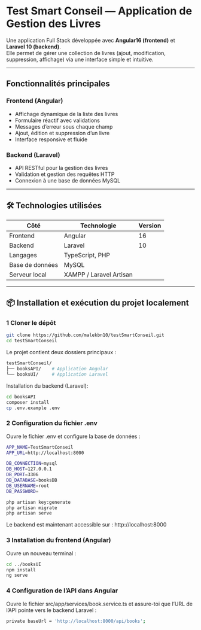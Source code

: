 # Test Smart Conseil — Application de Gestion des Livres

Une application Full Stack développée avec **Angular16 (frontend)** et **Laravel 10 (backend)**.  
Elle permet de gérer une collection de livres (ajout, modification, suppression, affichage) via une interface simple et intuitive.

---

##  Fonctionnalités principales

###  Frontend (Angular)
- Affichage dynamique de la liste des livres
- Formulaire réactif avec validations
- Messages d’erreur sous chaque champ
- Ajout, édition et suppression d’un livre
- Interface responsive et fluide 

###  Backend (Laravel)
- API RESTful pour la gestion des livres
- Validation et gestion des requêtes HTTP
- Connexion à une base de données MySQL

---

## 🛠️ Technologies utilisées

| Côté | Technologie | Version |
|------|--------------|----------|
| Frontend | Angular | 16 |
| Backend | Laravel | 10 |
| Langages | TypeScript, PHP |
| Base de données | MySQL |
| Serveur local | XAMPP / Laravel Artisan |

---

## 📦 Installation et exécution du projet localement

### 1️ Cloner le dépôt

```bash
git clone https://github.com/malekbn10/testSmartConseil.git
cd testSmartConseil
```
Le projet contient deux dossiers principaux :
```bash
testSmartConseil/
├── booksAPI/    # Application Angular
└── booksUI/     # Application Laravel
```
Installation du backend (Laravel):
```bash
cd booksAPI
composer install
cp .env.example .env

```
### 2 Configuration du fichier .env
Ouvre le fichier .env et configure la base de données :

```bash
APP_NAME=TestSmartConseil
APP_URL=http://localhost:8000

DB_CONNECTION=mysql
DB_HOST=127.0.0.1
DB_PORT=3306
DB_DATABASE=booksDB
DB_USERNAME=root
DB_PASSWORD=
```
```bash
php artisan key:generate
php artisan migrate
php artisan serve

```
Le backend est maintenant accessible sur :
http://localhost:8000

### 3 Installation du frontend (Angular)

Ouvre un nouveau terminal :
```bash
cd ../booksUI
npm install
ng serve

```
### 4️ Configuration de l’API dans Angular
Ouvre le fichier src/app/services/book.service.ts et assure-toi que l’URL de l’API pointe vers le backend Laravel :
```bash
private baseUrl = 'http://localhost:8000/api/books';
```
